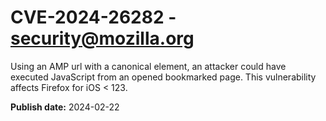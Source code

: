 # CVE-2024-26282 - security@mozilla.org

Using an AMP url with a canonical element, an attacker could have executed JavaScript from an opened bookmarked page. This vulnerability affects Firefox for iOS < 123.

**Publish date:** 2024-02-22
